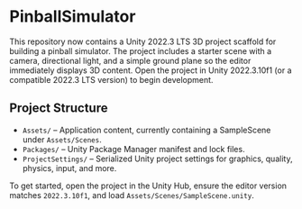 # PinballSimulator

This repository now contains a Unity 2022.3 LTS 3D project scaffold for building a pinball simulator. The project includes a starter scene with a camera, directional light, and a simple ground plane so the editor immediately displays 3D content. Open the project in Unity 2022.3.10f1 (or a compatible 2022.3 LTS version) to begin development.

## Project Structure

- `Assets/` – Application content, currently containing a SampleScene under `Assets/Scenes`.
- `Packages/` – Unity Package Manager manifest and lock files.
- `ProjectSettings/` – Serialized Unity project settings for graphics, quality, physics, input, and more.

To get started, open the project in the Unity Hub, ensure the editor version matches `2022.3.10f1`, and load `Assets/Scenes/SampleScene.unity`.
